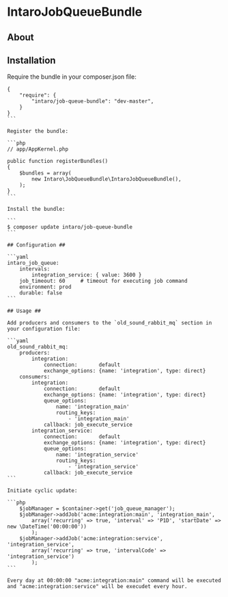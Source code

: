 # IntaroJobQueueBundle #

## About ##

## Installation ##

Require the bundle in your composer.json file:

````
{
    "require": {
        "intaro/job-queue-bundle": "dev-master",
    }
}
```

Register the bundle:

```php
// app/AppKernel.php

public function registerBundles()
{
    $bundles = array(
        new Intaro\JobQueueBundle\IntaroJobQueueBundle(),
    );
}
```

Install the bundle:

```
$ composer update intaro/job-queue-bundle
```

## Configuration ##

```yaml
intaro_job_queue:
    intervals:
        integration_service: { value: 3600 }
    job_timeout: 60     # timeout for executing job command
    environment: prod
    durable: false
```

## Usage ##

Add producers and consumers to the `old_sound_rabbit_mq` section in your configuration file:

```yaml
old_sound_rabbit_mq:
    producers:
        integration:
            connection:       default
            exchange_options: {name: 'integration', type: direct}
    consumers:
        integration:
            connection:       default
            exchange_options: {name: 'integration', type: direct}
            queue_options:
                name: 'integration_main'
                routing_keys:
                    - 'integration_main'
            callback: job_execute_service
        integration_service:
            connection:       default
            exchange_options: {name: 'integration', type: direct}
            queue_options:
                name: 'integration_service'
                routing_keys:
                    - 'integration_service'
            callback: job_execute_service
```

Initiate cyclic update:

```php
    $jobManager = $container->get('job_queue_manager');
    $jobManager->addJob('acme:integration:main', 'integration_main',
        array('recurring' => true, 'interval' => 'P1D', 'startDate' => new \DateTime('00:00:00'))
        );
    $jobManager->addJob('acme:integration:service', 'integration_service',
        array('recurring' => true, 'intervalCode' => 'integration_service')
        );
```

Every day at 00:00:00 "acme:integration:main" command will be executed and "acme:integration:service" will be execudet every hour.